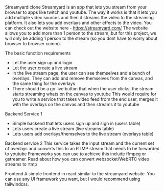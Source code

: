 Streamyard clone
Streamyard is an app that lets you stream from your browser to apps like twitch and youtube. The way it works is that it lets you add multiple video sources and then it streams the video to the streaming platform. It also lets you add overlays and other effects to the video. You can check out the website here - https://streamyard.com/ The website allows you to add more than 1 person to the stream, but for this project, we will only be adding 1 person to the stream (so you dont have to worry about browser to browser comm).

The basic function requirements
- Let the user sign up and login
- Let the user create a live stream
- In the live stream page, the user can see themselves and a bunch of overlays. They can add and remove themselves from the canvas, and the same thing for the overlays
- There should be a go live button that when the user clicks, the stream starts streaming whats on the canvas to youtube
This would require for you to write a service that takes video feed from the end user, merges it with the overlays on the canvas and then streams it to youtube

Backend Service 1
- Simple backend that lets users sign up and sign in (users table)
- Lets users create a live stream (live streams table)
- Lets users add overlays/themselves to the live stream (overlays table)

Backend service 2
This service takes the input stream and the current set of overlays and converts this to an RTMP stream that needs to be forwarded to youtube Frameworks you can use to achieve this include ffmpeg or gstreamer. Read about how you can convert websocket/WebRTC video streams to rtmp

Frontend
A simple frontend in react similar to the streamyard website. You can use any UI framework you want, but I would recommend using tailwindcss.
